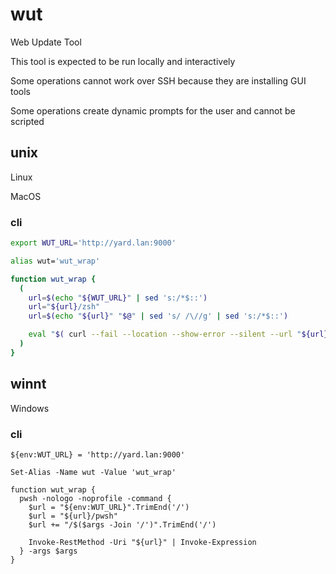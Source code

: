 # wut

Web Update Tool

This tool is expected to be run locally and interactively

Some operations cannot work over SSH because they are installing GUI tools

Some operations create dynamic prompts for the user and cannot be scripted

## unix

Linux

MacOS

### cli

```zsh
export WUT_URL='http://yard.lan:9000'

alias wut='wut_wrap'

function wut_wrap {
  (
    url=$(echo "${WUT_URL}" | sed 's:/*$::')
    url="${url}/zsh"
    url=$(echo "${url}" "$@" | sed 's/ /\//g' | sed 's:/*$::')

    eval "$( curl --fail --location --show-error --silent --url "${url}" )"
  )
}
```

## winnt

Windows

### cli

```pwsh
${env:WUT_URL} = 'http://yard.lan:9000'

Set-Alias -Name wut -Value 'wut_wrap'

function wut_wrap {
  pwsh -nologo -noprofile -command {
    $url = "${env:WUT_URL}".TrimEnd('/')
    $url = "${url}/pwsh"
    $url += "/$($args -Join '/')".TrimEnd('/')

    Invoke-RestMethod -Uri "${url}" | Invoke-Expression
  } -args $args
}
```
